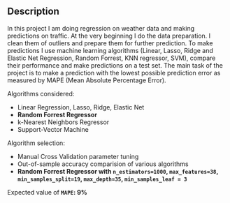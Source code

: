 ## Description

In this project I am doing regression on weather data and making predictions on traffic. At the very beginning I do the data preparation. I clean them of outliers and prepare them for further prediction. To make predictions I use machine learning algorithms (Linear, Lasso, Ridge and Elastic Net Regression, Random Forrest, KNN regressor, SVM), compare their performance and make predictions on a test set. The main task of the project is to make a prediction with the lowest possible prediction error as measured by MAPE (Mean Absolute Percentage Error).

Algorithms considered:

* Linear Regression, Lasso, Ridge, Elastic Net
* **Random Forrest Regressor**
* k-Nearest Neighbors Regressor
* Support-Vector Machine

Algorithm selection:

* Manual Cross Validation parameter tuning
* Out-of-sample accuracy comparision of various algorithms
* **Random Forrest Regressor with `n_estimators=1000`, `max_features=38`, `min_samples_split=19`, `max_depth=35`, `min_samples_leaf = 3`**

Expected value of **`MAPE`: 9%**
